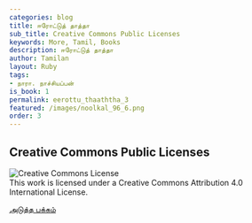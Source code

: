 ```yaml
---
categories: blog
title: ஈரோட்டுத் தாத்தா
sub_title: Creative Commons Public Licenses
keywords: More, Tamil, Books
description: ஈரோட்டுத் தாத்தா
author: Tamilan
layout: Ruby
tags:
- நாரா. நாச்சியப்பன்
is_book: 1
permalink: eerottu_thaaththa_3
featured: /images/noolkal_96_6.png
order: 3
---
```



## Creative Commons Public Licenses

![Creative Commons License](https://i.creativecommons.org/l/by/4.0/88x31.png)  
This work is licensed under a Creative Commons Attribution 4.0 International License.

[அடுத்த பக்கம்](eerottu_thaaththa_4)